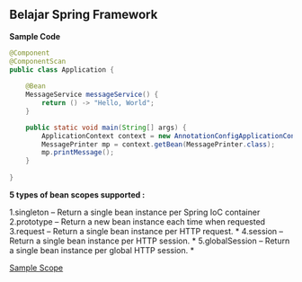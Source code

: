 ## Belajar Spring Framework

**Sample Code**
```java
@Component
@ComponentScan
public class Application {
    
    @Bean
    MessageService messageService() {    
        return () -> "Hello, World";
    }

    public static void main(String[] args) {
        ApplicationContext context = new AnnotationConfigApplicationContext(Application.class);
        MessagePrinter mp = context.getBean(MessagePrinter.class);
        mp.printMessage();
    }
    
}
```

**5 types of bean scopes supported :**

1.singleton – Return a single bean instance per Spring IoC container
2.prototype – Return a new bean instance each time when requested
3.request – Return a single bean instance per HTTP request. *
4.session – Return a single bean instance per HTTP session. *
5.globalSession – Return a single bean instance per global HTTP session. *

[Sample Scope](https://github.com/paralun/belajar-spring-framework/tree/master/spring-scope "Github")